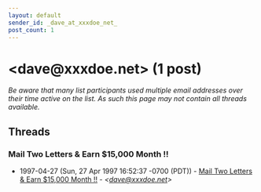 ```yaml
---
layout: default
sender_id: _dave_at_xxxdoe_net_
post_count: 1
---
```


# <dave<span>@</span>xxxdoe.net> (1 post)

_Be aware that many list participants used multiple email addresses over their time active on the list. As such this page may not contain all threads available._

## Threads

### Mail Two Letters & Earn $15,000 Month !!
+ 1997-04-27 (Sun, 27 Apr 1997 16:52:37 -0700 (PDT)) - [Mail Two Letters & Earn $15,000 Month !!](/archive/1997/04/1b23a13d87d99434302dd8eb3f61959d3ec928123df2d78a54bdc929f9c6efc7) - _\<dave@xxxdoe.net\>_

